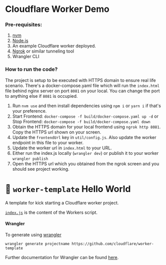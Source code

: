 # Cloudflare Worker Demo

### Pre-requisites:

1. [nvm](https://github.com/nvm-sh/nvm)
2. [Node.js](https://nodejs.org/en/)
3. An example Cloudflare worker deployed.
4. [Ngrok](https://ngrok.com) or similar tunneling tool
5. Wrangler CLI

### How to run the code?

The project is setup to be executed with HTTPS domain to ensure real life scenario. There's a docker-compose.yaml
file which will run the `index.html` file behind nginx server on port `8081` on your local. You can change
the port to anything else if `8081` is occupied.

1. Run `nvm use` and then install dependencies using `npm i` or `yarn i` if that's your preference.
2. Start Frontend: `docker-compose -f build/docker-compose.yaml up -d` or Stop Frontend: `docker-compose -f build/docker-compose.yaml down`
3. Obtain the HTTPS domain for your local frontend using `ngrok http 8081`. Copy the HTTPS url shown on your screen.
4. Update the `frontendUrl` key in `util/config.js`. Also update the worker endpoint in this file to your worker.
5. Update the worker url in `index.html` to your URL.
6. Either run the index.js locally (`wrangler dev`) or publish it to your worker `wrangler publish`
7. Open the HTTPS url which you obtained from the ngrok screen and you should see project working.

# 👷 `worker-template` Hello World

A template for kick starting a Cloudflare worker project.

[`index.js`](https://github.com/cloudflare/worker-template/blob/master/index.js) is the content of the Workers script.

#### Wrangler

To generate using [wrangler](https://github.com/cloudflare/wrangler)

```
wrangler generate projectname https://github.com/cloudflare/worker-template
```

Further documentation for Wrangler can be found [here](https://developers.cloudflare.com/workers/tooling/wrangler).
